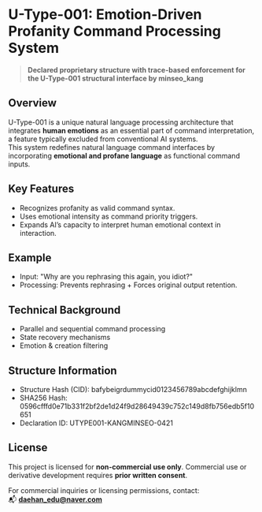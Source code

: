 
# U-Type-001: Emotion-Driven Profanity Command Processing System  
> **Declared proprietary structure with trace-based enforcement for the U-Type-001 structural interface by minseo_kang**

## Overview
U-Type-001 is a unique natural language processing architecture that integrates **human emotions** as an essential part of command interpretation, a feature typically excluded from conventional AI systems.  
This system redefines natural language command interfaces by incorporating **emotional and profane language** as functional command inputs.

## Key Features
- Recognizes profanity as valid command syntax.
- Uses emotional intensity as command priority triggers.
- Expands AI’s capacity to interpret human emotional context in interaction.

## Example
- Input: "Why are you rephrasing this again, you idiot?"
- Processing: Prevents rephrasing + Forces original output retention.

## Technical Background
- Parallel and sequential command processing
- State recovery mechanisms
- Emotion & creation filtering

## Structure Information
- Structure Hash (CID): bafybeigrdummycid0123456789abcdefghijklmn
- SHA256 Hash: 0596cfffd0e71b331f2bf2de1d24f9d28649439c752c149d8fb756edb5f10651
- Declaration ID: UTYPE001-KANGMINSEO-0421

## License
This project is licensed for **non-commercial use only**. Commercial use or derivative development requires **prior written consent**.


For commercial inquiries or licensing permissions, contact:  
📬 **daehan_edu@naver.com**
